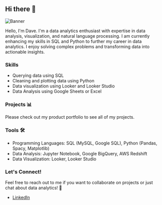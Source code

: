 ## Hi there 👋

![Banner]([URL_of_your_image](https://github.com/ddibara5/ddibara5/blob/main/Coffee%20Speaks.png))

Hello, I'm Dave. I'm a data analytics enthusiast with expertise in data analysis, visualization, and natural language processing. I am currently enhancing my skills in SQL and Python to further my career in data analytics. I enjoy solving complex problems and transforming data into actionable insights. 

### Skills
- Querying data using SQL
- Cleaning and plotting data using Python
- Data visualization using Looker and Looker Studio
- Data Analysis using Google Sheets or Excel

### Projects :bar_chart:
Please check out my product portfolio to see all of my projects.

### Tools :hammer_and_wrench:
- Programming Languages: SQL (MySQL, Google SQL), Python (Pandas, Spacy, Matplotlib)
- Data Analysis: Jupyter Notebook, Google BigQuery, AWS Redshift
- Data Visualization: Looker, Looker Studio

### Let's Connect!
Feel free to reach out to me if you want to collaborate on projects or just chat about data analytics! 🤝
- [LinkedIn]([url](https://www.linkedin.com/in/david-dibara-75461090/))
